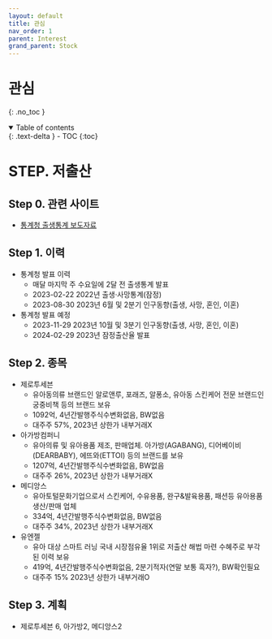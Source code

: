 ```yaml
---
layout: default
title: 관심
nav_order: 1
parent: Interest
grand_parent: Stock
---
```


# 관심
{: .no_toc }

<details open markdown="block">
  <summary>
    Table of contents
  </summary>
  {: .text-delta }
- TOC
{:toc}
</details>
<!------------------------------------ STEP ------------------------------------>

# STEP. 저출산

## Step 0. 관련 사이트
* [통계청 출생통계 보도자료](https://kostat.go.kr/board.es?mid=a10301010000&bid=a103010100)

## Step 1. 이력
* 통계청 발표 이력
    * 매달 마지막 주 수요일에 2달 전 출생통계 발표
    * 2023-02-22 2022년 출생·사망통계(잠정)
    * 2023-08-30 2023년 6월 및 2분기 인구동향(출생, 사망, 혼인, 이혼)
* 통계청 발표 예정
    * 2023-11-29 2023년 10월 및 3분기 인구동향(출생, 사망, 혼인, 이혼)
    * 2024-02-29 2023년 잠정출산율 발표 

## Step 2. 종목
* 제로투세븐
    * 유아동의류 브랜드인 알로앤루, 포래즈, 알퐁소, 유아동 스킨케어 전문 브랜드인 궁중비책 등의 브랜드 보유
    * 1092억, 4년간발행주식수변화없음, BW없음
    * 대주주 57%, 2023년 상한가 내부거래X
* 아가방컴퍼니
    * 유아의류 및 유아용품 제조, 판매업체. 아가방(AGABANG), 디어베이비(DEARBABY), 에뜨와(ETTOI) 등의 브랜드를 보유
    * 1207억, 4년간발행주식수변화없음, BW없음
    * 대주주 26%, 2023년 상한가 내부거래X
* 메디앙스
    * 유아토털문화기업으로서 스킨케어, 수유용품, 완구&발육용품, 패션등 유아용품 생산/판매 업체
    * 334억, 4년간발행주식수변화없음, BW없음
    * 대주주 34%, 2023년 상한가 내부거래X
* 유엔젤
    * 유아 대상 스마트 러닝 국내 시장점유율 1위로 저출산 해법 마련 수혜주로 부각된 이력 보유
    * 419억, 4년간발행주식수변화없음, 2분기적자(연말 보통 흑자?), BW확인필요
    * 대주주 15% 2023년 상한가 내부거래O

## Step 3. 계획
* 제로투세븐 6, 아가방2, 메디앙스2